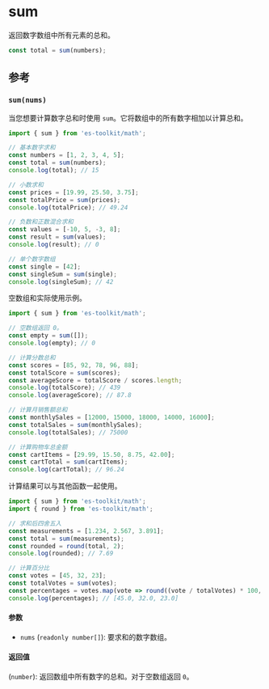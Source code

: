 # sum

返回数字数组中所有元素的总和。

```typescript
const total = sum(numbers);
```

## 参考

### `sum(nums)`

当您想要计算数字总和时使用 `sum`。它将数组中的所有数字相加以计算总和。

```typescript
import { sum } from 'es-toolkit/math';

// 基本数字求和
const numbers = [1, 2, 3, 4, 5];
const total = sum(numbers);
console.log(total); // 15

// 小数求和
const prices = [19.99, 25.50, 3.75];
const totalPrice = sum(prices);
console.log(totalPrice); // 49.24

// 负数和正数混合求和
const values = [-10, 5, -3, 8];
const result = sum(values);
console.log(result); // 0

// 单个数字数组
const single = [42];
const singleSum = sum(single);
console.log(singleSum); // 42
```

空数组和实际使用示例。

```typescript
import { sum } from 'es-toolkit/math';

// 空数组返回 0。
const empty = sum([]);
console.log(empty); // 0

// 计算分数总和
const scores = [85, 92, 78, 96, 88];
const totalScore = sum(scores);
const averageScore = totalScore / scores.length;
console.log(totalScore); // 439
console.log(averageScore); // 87.8

// 计算月销售额总和
const monthlySales = [12000, 15000, 18000, 14000, 16000];
const totalSales = sum(monthlySales);
console.log(totalSales); // 75000

// 计算购物车总金额
const cartItems = [29.99, 15.50, 8.75, 42.00];
const cartTotal = sum(cartItems);
console.log(cartTotal); // 96.24
```

计算结果可以与其他函数一起使用。

```typescript
import { sum } from 'es-toolkit/math';
import { round } from 'es-toolkit/math';

// 求和后四舍五入
const measurements = [1.234, 2.567, 3.891];
const total = sum(measurements);
const rounded = round(total, 2);
console.log(rounded); // 7.69

// 计算百分比
const votes = [45, 32, 23];
const totalVotes = sum(votes);
const percentages = votes.map(vote => round((vote / totalVotes) * 100, 1));
console.log(percentages); // [45.0, 32.0, 23.0]
```

#### 参数

- `nums` (`readonly number[]`): 要求和的数字数组。

#### 返回值

(`number`): 返回数组中所有数字的总和。对于空数组返回 `0`。
